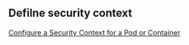 ## Defilne security context
[Configure a Security Context for a Pod or Container](https://kubernetes.io/docs/tasks/configure-pod-container/security-context/)